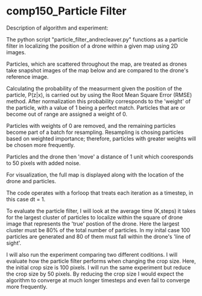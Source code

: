 # comp150_Particle Filter

Description of algorithm and experiment:

The python script "particle_filter_andrecleaver.py" functions as a particle filter in localizing the position of a drone within a given map using 2D images. 

Particles, which are scattered throughout the map, are treated as drones take snapshot images of the map below and are compared to the drone's reference image. 

Calculating the probability of the measurment given the position of the particle, P(z|x), is carried out by using the Root Mean Square Error (RMSE) method. After normalization this probability corresponds to the 'weight' of the particle, with a value of 1 being a perfect match. Particles that are or become out of range are assigned a weight of 0. 

Particles with weights of 0 are removed, and the remaining particles become part of a batch for resampling. Resampling is chosing particles based on weighted importance; therefore, particles with greater weights will be chosen more frequently.   

Particles and the drone then 'move' a distance of 1 unit which cooresponds to 50 pixels with added noise. 

For visualization, the full map is displayed along with the location of the drone and particles.

The code operates with a forloop that treats each iteration as a timestep, in this case dt = 1.  



To evaluate the particle filter, I will look at the average time (K,steps) it takes for the largest cluster of particles to localize within the square of drone image that represents the 'true' postion of the drone. Here the largest cluster must be 80% of the total number of particles. In my inital case 100 particles are generated and 80 of them must fall within the drone's 'line of sight'. 

I will also run the experiment comparing two different coditions. I will evaluate how the particle filter performs when changing the crop size. Here, the initial crop size is 100 pixels. I will run the same experiment but reduce the crop size by 50 pixels. By reducing the crop size I would expect the algorithm to converge at much longer timesteps and even fail to converge more frequently. 
